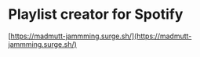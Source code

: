 # Playlist creator for Spotify

[https://madmutt-jammming.surge.sh/](https://madmutt-jammming.surge.sh/)
